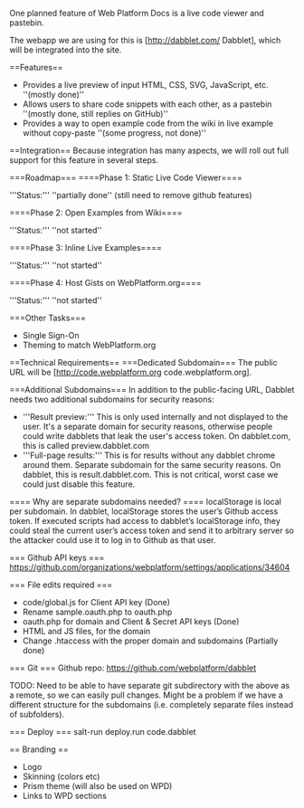 One planned feature of Web Platform Docs is a live code viewer and pastebin. 

The webapp we are using for this is [http://dabblet.com/ Dabblet], which will be integrated into the site.

==Features==
* Provides a live preview of input HTML, CSS, SVG, JavaScript, etc. ''(mostly done)''
* Allows users to share code snippets with each other, as a pastebin ''(mostly done, still replies on GitHub)''
* Provides a way to open example code from the wiki in live example without copy-paste ''(some progress, not done)''

==Integration==
Because integration has many aspects, we will roll out full support for this feature in several steps.

===Roadmap===
====Phase 1: Static Live Code Viewer====

'''Status:''' ''partially done'' (still need to remove github features)

====Phase 2: Open Examples from Wiki====

'''Status:''' ''not started''

====Phase 3: Inline Live Examples====

'''Status:''' ''not started''

====Phase 4: Host Gists on WebPlatform.org====

'''Status:''' ''not started''

===Other Tasks===
* Single Sign-On
* Theming to match WebPlatform.org

==Technical Requirements==
===Dedicated Subdomain===
The public URL will be [http://code.webplatform.org code.webplatform.org].

===Additional Subdomains===
In addition to the public-facing URL, Dabblet needs two additional subdomains for security reasons:
* '''Result preview:''' This is only used internally and not displayed to the user. It's a separate domain for security reasons, otherwise people could write dabblets that leak the user's access token. On dabblet.com, this is called preview.dabblet.com
* '''Full-page results:''' This is for results without any dabblet chrome around them. Separate subdomain for the same security reasons. On dabblet, this is result.dabblet.com. This is not critical, worst case we could just disable this feature.

==== Why are separate subdomains needed? ====
localStorage is local per subdomain. In dabblet, localStorage stores the user’s Github access token. If executed scripts had access to dabblet’s localStorage info, they could steal the current user’s access token and send it to arbitrary server so the attacker could use it to log in to Github as that user.

=== Github API keys ===
https://github.com/organizations/webplatform/settings/applications/34604

=== File edits required ===
* code/global.js for Client API key (Done)
* Rename sample.oauth.php to oauth.php
* oauth.php for domain and Client & Secret API keys (Done)
* HTML and JS files, for the domain
* Change .htaccess with the proper domain and subdomains (Partially done)

=== Git ===
Github repo: https://github.com/webplatform/dabblet

TODO: Need to be able to have separate git subdirectory with the above as a remote, so we can easily pull changes. Might be a problem if we have a different structure for the subdomains (i.e. completely separate files instead of subfolders).

=== Deploy ===
salt-run deploy.run code.dabblet

== Branding ==

* Logo
* Skinning (colors etc)
* Prism theme (will also be used on WPD)
* Links to WPD sections